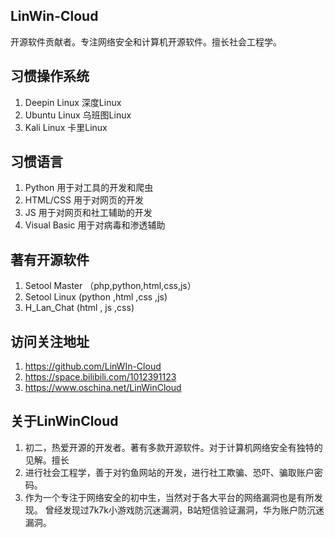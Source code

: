 ## LinWin-Cloud

开源软件贡献者。专注网络安全和计算机开源软件。擅长社会工程学。

## 习惯操作系统
1. Deepin Linux     深度Linux
2. Ubuntu Linux     乌班图Linux
3. Kali Linux       卡里Linux

## 习惯语言
1. Python           用于对工具的开发和爬虫
2. HTML/CSS         用于对网页的开发
3. JS               用于对网页和社工辅助的开发
4. Visual Basic     用于对病毒和渗透辅助

## 著有开源软件
1. Setool Master   （php,python,html,css,js）
2. Setool Linux     (python ,html ,css ,js)
3. H_Lan_Chat       (html , js ,css)

## 访问关注地址
1. https://github.com/LinWIn-Cloud
2. https://space.bilibili.com/1012391123
3. https://www.oschina.net/LinWinCloud

## 关于LinWinCloud
1. 初二，热爱开源的开发者。著有多款开源软件。对于计算机网络安全有独特的见解。擅长
2. 进行社会工程学，善于对钓鱼网站的开发，进行社工欺骗、恐吓、骗取账户密码。
3. 作为一个专注于网络安全的初中生，当然对于各大平台的网络漏洞也是有所发现。
    曾经发现过7k7k小游戏防沉迷漏洞，B站短信验证漏洞，华为账户防沉迷漏洞。